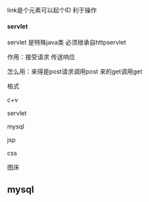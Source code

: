 link是个元素可以起个ID 利于操作

#### servlet

servlet 是特殊java类	必须继承自httpservlet

作用：接受请求 传送响应

怎么用：来得是post请求调用post 来的get调用get



格式

 c+v



servlet 

mysql

jsp

css



图床

## mysql

​	